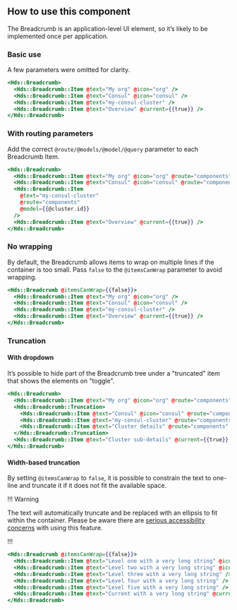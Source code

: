 ## How to use this component

The Breadcrumb is an application-level UI element, so it’s likely to be implemented once per application.

### Basic use

A few parameters were omitted for clarity.

```handlebars
<Hds::Breadcrumb>
  <Hds::Breadcrumb::Item @text="My org" @icon="org" />
  <Hds::Breadcrumb::Item @text="Consul" @icon="consul" />
  <Hds::Breadcrumb::Item @text="my-consul-cluster" />
  <Hds::Breadcrumb::Item @text="Overview" @current={{true}} />
</Hds::Breadcrumb>
```

### With routing parameters

Add the correct `@route/@models/@model/@query` parameter to each Breadcrumb Item.

```handlebars
<Hds::Breadcrumb>
  <Hds::Breadcrumb::Item @text="My org" @icon="org" @route="components" />
  <Hds::Breadcrumb::Item @text="Consul" @icon="consul" @route="components" />
  <Hds::Breadcrumb::Item
    @text="my-consul-cluster"
    @route="components"
    @model={{@cluster.id}}
  />
  <Hds::Breadcrumb::Item @text="Overview" @current={{true}} />
</Hds::Breadcrumb>
```

### No wrapping

By default, the Breadcrumb allows items to wrap on multiple lines if the container is too small. Pass `false` to the `@itemsCanWrap` parameter to avoid wrapping.

```handlebars
<Hds::Breadcrumb @itemsCanWrap={{false}}>
  <Hds::Breadcrumb::Item @text="My org" @icon="org" />
  <Hds::Breadcrumb::Item @text="Consul" @icon="consul" />
  <Hds::Breadcrumb::Item @text="my-consul-cluster" />
  <Hds::Breadcrumb::Item @text="Overview" @current={{true}} />
</Hds::Breadcrumb>
```

### Truncation

#### With dropdown 

It’s possible to hide part of the Breadcrumb tree under a "truncated" item that shows the elements on "toggle".

```handlebars
<Hds::Breadcrumb>
  <Hds::Breadcrumb::Item @text="My org" @icon="org" @route="components" />
  <Hds::Breadcrumb::Truncation>
    <Hds::Breadcrumb::Item @text="Consul" @icon="consul" @route="components" />
    <Hds::Breadcrumb::Item @text="my-consul-cluster" @route="components" />
    <Hds::Breadcrumb::Item @text="Cluster details" @route="components" />
  </Hds::Breadcrumb::Truncation>
  <Hds::Breadcrumb::Item @text="Cluster sub-details" @current={{true}} />
</Hds::Breadcrumb>
```
#### Width-based truncation

By setting `@itemsCanWrap` to `false`, it is possible to constrain the text to one-line and truncate it if it does not fit the available space. 

!!! Warning

The text will automatically truncate and be replaced with an ellipsis to fit within the container. Please be aware there are [serious accessibility concerns](/components/copy/snippet?tab=accessibility) with using this feature.

!!!

```handlebars
<Hds::Breadcrumb @itemsCanWrap={{false}}>
  <Hds::Breadcrumb::Item @text="Level one with a very long string" @icon="org" />
  <Hds::Breadcrumb::Item @text="Level two with a very long string" @icon="folder" />
  <Hds::Breadcrumb::Item @text="Level three with a very long string" />
  <Hds::Breadcrumb::Item @text="Level four with a very long string" />
  <Hds::Breadcrumb::Item @text="Level five with a very long string" />
  <Hds::Breadcrumb::Item @text="Current with a very long string" @current={{true}} />
</Hds::Breadcrumb>
```
